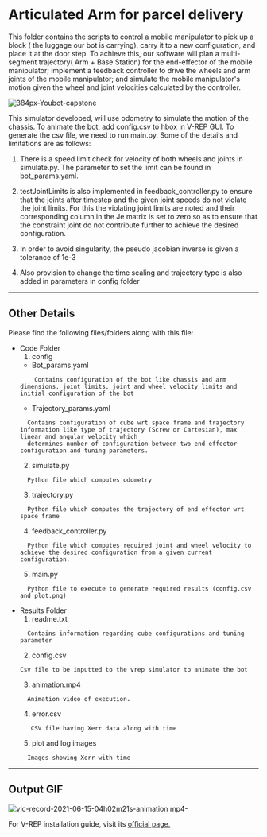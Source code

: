 # Articulated Arm for parcel delivery

This folder contains the scripts to control a mobile manipulator to pick up a block ( the luggage our bot is carrying), carry it to a new configuration, and place it at the door step. To achieve this, our software will plan a multi-segment trajectory( Arm + Base Station) for the end-effector of the mobile manipulator; implement a feedback controller to drive the wheels and arm joints of the mobile manipulator; and simulate the mobile manipulator's motion given the wheel and joint velocities calculated by the controller. 

![384px-Youbot-capstone](https://user-images.githubusercontent.com/47540320/121959719-c46f4080-cd82-11eb-9675-0405a696dff2.png)


This simulator developed, will use odometry to simulate the motion of the chassis. To animate the bot, add config.csv to hbox in V-REP GUI. To generate the csv file, we need to run main.py. Some of the details and limitations are as follows:

1. There is a speed limit check for velocity of both wheels and joints in simulate.py. The parameter to set the limit can be found in bot_params.yaml.

2. testJointLimits is also implemented in feedback_controller.py to ensure that the joints after timestep and the given joint speeds do not violate the joint limits. For this the violating joint limits are noted and their corresponding column in the Je matrix is set to zero so as to ensure that the constraint joint do not contribute further to achieve the desired configuration.

3. In order to avoid singularity, the pseudo jacobian inverse is given a tolerance of 1e-3

4. Also provision to change the time scaling and trajectory type is also added in parameters in config folder

---

## Other Details

Please find the following files/folders along with this file:
  * Code Folder
    1. config
      * Bot_params.yaml
      ```
          Contains configuration of the bot like chassis and arm dimensions, joint limits, joint and wheel velocity limits and initial configuration of the bot
      ```
      * Trajectory_params.yaml
      ```
        Contains configuration of cube wrt space frame and trajectory information like type of trajectory (Screw or Cartesian), max linear and angular velocity which
        determines number of configuration between two end effector configuration and tuning parameters.
      ```
    2. simulate.py
    ```
      Python file which computes odometry
    ```
    3. trajectory.py
    ```
      Python file which computes the trajectory of end effector wrt space frame
    ```
    4. feedback_controller.py
    ```
      Python file which computes required joint and wheel velocity to achieve the desired configuration from a given current configuration.
    ```
    5. main.py
    ```
      Python file to execute to generate required results (config.csv and plot.png)
    ```
  * Results Folder
    1. readme.txt
    ```
      Contains information regarding cube configurations and tuning parameter
    ```
    2. config.csv
    ```
    Csv file to be inputted to the vrep simulator to animate the bot
    ```
    3. animation.mp4
    ```
      Animation video of execution.
    ```
    4. error.csv
    ```
       CSV file having Xerr data along with time
    ```
    5. plot and log images
    ```
      Images showing Xerr with time
    ```

---

## Output GIF

![vlc-record-2021-06-15-04h02m21s-animation mp4-](https://user-images.githubusercontent.com/47540320/121967831-b1fb0400-cd8e-11eb-821b-ce423cb9e27d.gif)

For V-REP installation guide, visit its [official page.](http://hades.mech.northwestern.edu/index.php/Getting_Started_with_the_CoppeliaSim_Simulator)
